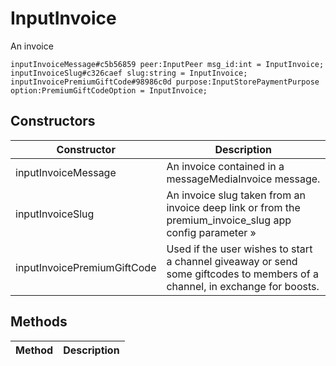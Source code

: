 # InputInvoice
An invoice

```
inputInvoiceMessage#c5b56859 peer:InputPeer msg_id:int = InputInvoice;
inputInvoiceSlug#c326caef slug:string = InputInvoice;
inputInvoicePremiumGiftCode#98986c0d purpose:InputStorePaymentPurpose option:PremiumGiftCodeOption = InputInvoice;
```

## Constructors
| Constructor | Description |
| ---- | ----------- |
| inputInvoiceMessage | An invoice contained in a messageMediaInvoice message. |
| inputInvoiceSlug | An invoice slug taken from an invoice deep link or from the premium_invoice_slug app config parameter » |
| inputInvoicePremiumGiftCode | Used if the user wishes to start a channel giveaway or send some giftcodes to members of a channel, in exchange for boosts. |


## Methods
| Method | Description |
| ---- | ----------- |


